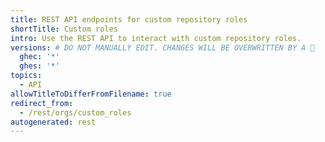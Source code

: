```yaml
---
title: REST API endpoints for custom repository roles
shortTitle: Custom roles
intro: Use the REST API to interact with custom repository roles.
versions: # DO NOT MANUALLY EDIT. CHANGES WILL BE OVERWRITTEN BY A 🤖
  ghec: '*'
  ghes: '*'
topics:
  - API
allowTitleToDifferFromFilename: true
redirect_from:
  - /rest/orgs/custom_roles
autogenerated: rest
---
```




<!-- Content after this section is automatically generated -->

